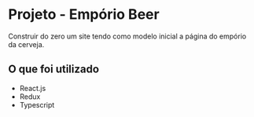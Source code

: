 # Projeto - Empório Beer 

Construir do zero um site tendo como modelo inicial a página do empório da cerveja.

## O que foi utilizado

- React.js
- Redux
- Typescript


